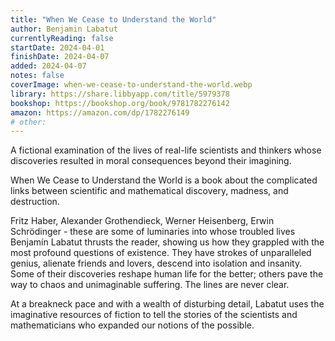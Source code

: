 ```yaml
---
title: "When We Cease to Understand the World"
author: Benjamin Labatut
currentlyReading: false
startDate: 2024-04-01
finishDate: 2024-04-07
added: 2024-04-07
notes: false
coverImage: when-we-cease-to-understand-the-world.webp
library: https://share.libbyapp.com/title/5979378
bookshop: https://bookshop.org/book/9781782276142
amazon: https://amazon.com/dp/1782276149
# other: 
---
```


A fictional examination of the lives of real-life scientists and thinkers whose discoveries resulted in moral consequences beyond their imagining.  

When We Cease to Understand the World is a book about the complicated links between scientific and mathematical discovery, madness, and destruction.  

Fritz Haber, Alexander Grothendieck, Werner Heisenberg, Erwin Schrödinger - these are some of luminaries into whose troubled lives Benjamín Labatut thrusts the reader, showing us how they grappled with the most profound questions of existence. They have strokes of unparalleled genius, alienate friends and lovers, descend into isolation and insanity. Some of their discoveries reshape human life for the better; others pave the way to chaos and unimaginable suffering. The lines are never clear.  

At a breakneck pace and with a wealth of disturbing detail, Labatut uses the imaginative resources of fiction to tell the stories of the scientists and mathematicians who expanded our notions of the possible.  
